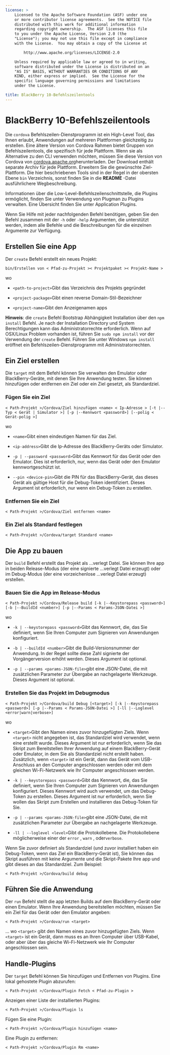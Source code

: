 ```yaml
---
license: >
    Licensed to the Apache Software Foundation (ASF) under one
    or more contributor license agreements.  See the NOTICE file
    distributed with this work for additional information
    regarding copyright ownership.  The ASF licenses this file
    to you under the Apache License, Version 2.0 (the
    "License"); you may not use this file except in compliance
    with the License.  You may obtain a copy of the License at

        http://www.apache.org/licenses/LICENSE-2.0

    Unless required by applicable law or agreed to in writing,
    software distributed under the License is distributed on an
    "AS IS" BASIS, WITHOUT WARRANTIES OR CONDITIONS OF ANY
    KIND, either express or implied.  See the License for the
    specific language governing permissions and limitations
    under the License.

title: BlackBerry 10-Befehlszeilentools
---
```


# BlackBerry 10-Befehlszeilentools

Die `cordova` Befehlszeilen-Dienstprogramm ist ein High-Level Tool, das Ihnen erlaubt, Anwendungen auf mehreren Plattformen gleichzeitig zu erstellen. Eine ältere Version von Cordova Rahmen bietet Gruppen von Befehlszeilentools, die spezifisch für jede Plattform. Wenn sie als Alternative zu den CLI verwenden möchten, müssen Sie diese Version von Cordova von [cordova.apache.org][1]herunterladen. Der Download enthält separate Archiv für jede Plattform. Erweitern Sie die gewünschte Ziel-Plattform. Die hier beschriebenen Tools sind in der Regel in der obersten Ebene `bin` Verzeichnis, sonst finden Sie in die **README** -Datei ausführlichere Wegbeschreibung.

 [1]: http://cordova.apache.org

Informationen über die Low-Level-Befehlszeilenschnittstelle, die Plugins ermöglicht, finden Sie unter Verwendung von Plugman zu Plugins verwalten. Eine Übersicht finden Sie unter Application Plugins.

Wenn Sie Hilfe mit jeder nachfolgenden Befehl benötigen, geben Sie den Befehl zusammen mit der `-h` oder `-help` Argumenten, die unterstützt werden, indem alle Befehle und die Beschreibungen für die einzelnen Argumente zur Verfügung.

## Erstellen Sie eine App

Der `create` Befehl erstellt ein neues Projekt:

    bin/Erstellen von < Pfad-zu-Projekt >< Projektpaket >< Projekt-Name >
    

wo

*   `<path-to-project>`Gibt das Verzeichnis des Projekts gegründet

*   `<project-package>`Gibt einen reverse Domain-Stil-Bezeichner

*   `<project-name>`Gibt den Anzeigenamen apps

**Hinweis**: die `create` Befehl Bootstrap Abhängigkeit Installation über den `npm install` Befehl. Je nach der Installation Directory und System Berechtigungen kann das Administratorrechte erforderlich. Wenn auf OSX/Linux Problem vorhanden ist, führen Sie `sudo npm install` vor der Verwendung der `create` Befehl. Führen Sie unter Windows `npm install` eröffnet ein Befehlszeilen-Dienstprogramm mit Administratorrechten.

## Ein Ziel erstellen

Die `target` mit dem Befehl können Sie verwalten den Emulator oder BlackBerry-Geräte, mit denen Sie Ihre Anwendung testen. Sie können hinzufügen oder entfernen ein Ziel oder ein Ziel gesetzt, als Standardziel.

### Fügen Sie ein Ziel

    < Path-Projekt >/Cordova/Ziel hinzufügen <name> < Ip-Adresse > [-t |--Typ < Gerät | Simulator >] [-p |--Kennwort <password>] [--polig < Gerät-polig >]
    

wo

*   `<name>`Gibt einen eindeutigen Namen für das Ziel.

*   `<ip-address>`Gibt die Ip-Adresse des BlackBerry-Geräts oder Simulator.

*   `-p | --password <password>`Gibt das Kennwort für das Gerät oder den Emulator. Dies ist erforderlich, nur, wenn das Gerät oder den Emulator kennwortgeschützt ist.

*   `--pin <device-pin>`Gibt die PIN für das BlackBerry-Gerät, das dieses Gerät als gültige Host für die Debug-Token identifiziert. Dieses Argument ist erforderlich, nur wenn ein Debug-Token zu erstellen.

### Entfernen Sie ein Ziel

    < Path-Projekt >/Cordova/Ziel entfernen <name>
    

### Ein Ziel als Standard festlegen

    < Path-Projekt >/Cordova/target Standard <name>
    

## Die App zu bauen

Der `build` Befehl erstellt das Projekt als ...verlegt Datei. Sie können Ihre app in beiden Release-Modus (der eine signierte ...verlegt Datei erzeugt) oder im Debug-Modus (der eine vorzeichenlose ...verlegt Datei erzeugt) erstellen.

### Bauen Sie die App im Release-Modus

    < Path-Projekt >/Cordova/Release build [-k |--Keystorepass <password>] [-b |--BuildId <number>] [-p |--Params < Params-JSON-Datei >]
    

wo

*   `-k | --keystorepass <password>`Gibt das Kennwort, die, das Sie definiert, wenn Sie Ihren Computer zum Signieren von Anwendungen konfiguriert.

*   `-b | --buildId <number>`Gibt die Build-Versionsnummer der Anwendung. In der Regel sollte diese Zahl signierte der Vorgängerversion erhöht werden. Dieses Argument ist optional.

*   `-p | --params <params-JSON-file>`gibt eine JSON-Datei, die mit zusätzlichen Parameter zur Übergabe an nachgelagerte Werkzeuge. Dieses Argument ist optional.

### Erstellen Sie das Projekt im Debugmodus

    < Path-Projekt >/Cordova/build Debug [<target>] [-k |--Keystorepass <password>] [-p |--Params < Params-JSON-Datei >] [-ll |--Loglevel <error|warn|verbose>]
    

wo

*   `<target>`Gibt den Namen eines zuvor hinzugefügten Ziels. Wenn `<target>` nicht angegeben ist, das Standardziel wird verwendet, wenn eine erstellt wurde. Dieses Argument ist nur erforderlich, wenn Sie das Skript zum Bereitstellen Ihrer Anwendung auf einem BlackBerry-Gerät oder Emulator, in dem Sie als Standardziel nicht erstellt haben. Zusätzlich, wenn `<target>` ist ein Gerät, dann das Gerät vom USB-Anschluss an den Computer angeschlossen werden oder mit dem gleichen Wi-Fi-Netzwerk wie Ihr Computer angeschlossen werden.

*   `-k | --keystorepass <password>`Gibt das Kennwort, die, das Sie definiert, wenn Sie Ihren Computer zum Signieren von Anwendungen konfiguriert. Dieses Kennwort wird auch verwendet, um das Debug-Token zu erstellen. Dieses Argument ist nur erforderlich, wenn Sie wollen das Skript zum Erstellen und installieren das Debug-Token für Sie.

*   `-p | --params <params-JSON-file>`gibt eine JSON-Datei, die mit zusätzlichen Parameter zur Übergabe an nachgelagerte Werkzeuge.

*   `-ll | --loglevel <level>`Gibt die Protokollebene. Die Protokollebene möglicherweise einer der `error` , `warn` , oder`verbose`.

Wenn Sie zuvor definiert als Standardziel (und zuvor installiert haben ein Debug-Token, wenn das Ziel ein BlackBerry-Gerät ist), Sie können das Skript ausführen mit keine Argumente und die Skript-Pakete Ihre app und gibt dieses an das Standardziel. Zum Beispiel:

    < Path-Projekt >/Cordova/build debug
    

## Führen Sie die Anwendung

Der `run` Befehl stellt die app letzten Builds auf dem BlackBerry-Gerät oder einen Emulator. Wenn Ihre Anwendung bereitstellen möchten, müssen Sie ein Ziel für das Gerät oder den Emulator angeben:

    < Path-Projekt >/Cordova/run <target>
    

... wo `<target>` gibt den Namen eines zuvor hinzugefügten Ziels. Wenn `<target>` ist ein Gerät, dann muss es an Ihren Computer über USB-Kabel, oder aber über das gleiche Wi-Fi-Netzwerk wie Ihr Computer angeschlossen sein.

## Handle-Plugins

Der `target` Befehl können Sie hinzufügen und Entfernen von Plugins. Eine lokal gehostete Plugin abzurufen:

    < Path-Projekt >/Cordova/Plugin Fetch < Pfad-zu-Plugin >
    

Anzeigen einer Liste der installierten Plugins:

    < Path-Projekt >/Cordova/Plugin ls
    

Fügen Sie eine Plugin:

    < Path-Projekt >/Cordova/Plugin hinzufügen <name>
    

Eine Plugin zu entfernen:

    < Path-Projekt >/Cordova/Plugin Rm <name>